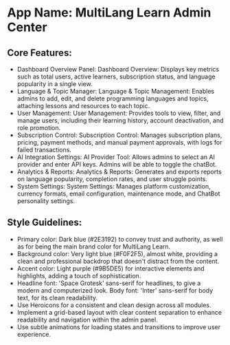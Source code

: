 # **App Name**: MultiLang Learn Admin Center

## Core Features:

- Dashboard Overview Panel: Dashboard Overview: Displays key metrics such as total users, active learners, subscription status, and language popularity in a single view.
- Language & Topic Manager: Language & Topic Management: Enables admins to add, edit, and delete programming languages and topics, attaching lessons and resources to each topic.
- User Management: User Management: Provides tools to view, filter, and manage users, including their learning history, account deactivation, and role promotion.
- Subscription Control: Subscription Control: Manages subscription plans, pricing, payment methods, and manual payment approvals, with logs for failed transactions.
- AI Integration Settings: AI Provider Tool: Allows admins to select an AI provider and enter API keys. Admins will be able to toggle the chatBot.
- Analytics & Reports: Analytics & Reports: Generates and exports reports on language popularity, completion rates, and user struggle points.
- System Settings: System Settings: Manages platform customization, currency formats, email configuration, maintenance mode, and ChatBot personality settings.

## Style Guidelines:

- Primary color: Dark blue (#2E3192) to convey trust and authority, as well as for being the main brand color for MultiLang Learn.
- Background color: Very light blue (#F0F2F5), almost white, providing a clean and professional backdrop that doesn't distract from the content.
- Accent color: Light purple (#9B5DE5) for interactive elements and highlights, adding a touch of sophistication.
- Headline font: 'Space Grotesk' sans-serif for headlines, to give a modern and computerized look. Body font: 'Inter' sans-serif for body text, for its clean readability.
- Use Heroicons for a consistent and clean design across all modules.
- Implement a grid-based layout with clear content separation to enhance readability and navigation within the admin panel.
- Use subtle animations for loading states and transitions to improve user experience.